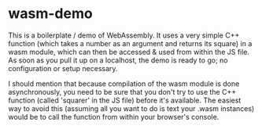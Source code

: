 # wasm-demo
This is a boilerplate / demo of WebAssembly. It uses a very simple C++ function (which takes a number as an argument and returns its square) in a wasm module, which can then be accessed & used from within the JS file. As soon as you pull it up on a localhost, the demo is ready to go; no configuration or setup necessary. 

I should mention that because compilation of the wasm module is done asynchronously, you need to be sure that you don't try to use the C++ function (called 'squarer' in the JS file) before it's available. The easiest way to avoid this (assuming all you want to do is text your .wasm instances) would be to call the function from within your browser's console. 
